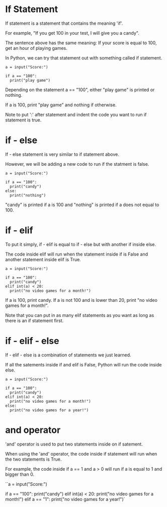 # If Statement

If statement is a statement that contains the meaning 'if'.

For example, "If you get 100 in your test, I will give you a candy".

The sentence above has the same meaning: If your score is equal to 100, get an hour of playing games.

In Python, we can try that statement out with something called if statement.

```
a = input("Score:")

if a == "100":
  print("play game")
```

Depending on the statement a == "100", either "play game" is printed or nothing.

If a is 100, print "play game" and nothing if otherwise.

Note to put ':' after statement and indent the code you want to run if statement is true.

# if - else

If - else statement is very similar to if statement above.

However, we will be adding a new code to run if the statment is false.

```
a = input("Score:")

if a == "100":
  print("candy")
else:
  print("nothing")
```

"candy" is printed if a is 100 and "nothing" is printed if a does not equal to 100.

# if - elif

To put it simply, if - elif is equal to if - else but with another if inside else.

The code inside elif will run when the statement inside if is False and another statement inside elif is True.

```
a = input("Score:")

if a == "100":
  print("candy")
elif int(a) < 20:
  print("no video games for a month!")
```

If a is 100, print candy. If a is not 100 and is lower than 20, print "no video games for a month!".

Note that you can put in as many elif statements as you want as long as there is an if statement first.

# if - elif - else

If - elif - else is a combination of statements we just learned.

If all the satements inside if and elif is False, Python will run the code inside else.

```
a = input("Score:")

if a == "100":
  print("candy")
elif int(a) < 20:
  print("no video games for a month!")
else:
  print("no video games for a year!")
```

# and operator

'and' operator is used to put two statements inside on if satement.

When using the 'and' operator, the code inside if statement will run when the two statements is True.

For example, the code inside if a == 1 and a > 0 will run if a is equal to 1 and bigger than 0.

``a = input("Score:")

if a == "100":
  print("candy")
elif int(a) < 20:
  print("no video games for a month!")
elif a == "1":
  print("no video games for a year!")`
```
